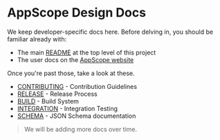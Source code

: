 # AppScope Design Docs

We keep developer-specific docs here. Before delving in, you should be familiar already with:

- The main [README](../README.md) at the top level of this project
- The user docs on the [AppScope website](https://appscope.dev/docs/)

Once you're past those, take a look at these.

- [CONTRIBUTING](./CONTRIBUTING.md) - Contribution Guidelines
- [RELEASE](./RELEASE.md) - Release Process
- [BUILD](./BUILD.md) - Build System
- [INTEGRATION](../test/integration/README.md) - Integration Testing
- [SCHEMA](./schemas/README.md) - JSON Schema documentation


> We will be adding more docs over time.
